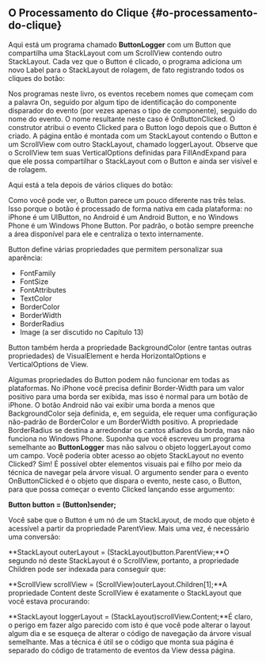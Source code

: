 ## O Processamento do Clique {#o-processamento-do-clique}

Aqui está um programa chamado **ButtonLogger** com um Button que compartilha uma StackLayout com um ScrollView contendo outro StackLayout. Cada vez que o Button é clicado, o programa adiciona um novo Label para o StackLayout de rolagem, de fato registrando todos os cliques do botão:

Nos programas neste livro, os eventos recebem nomes que começam com a palavra On, seguido por algum tipo de identificação do componente disparador do evento (por vezes apenas o tipo de componente), seguido do nome do evento. O nome resultante neste caso é OnButtonClicked. O construtor atribui o evento Clicked para o Button logo depois que o Button é criado. A página então é montada com um StackLayout contendo o Button e um ScrollView com outro StackLayout, chamado loggerLayout. Observe que o ScrollView tem suas VerticalOptions definidas para FillAndExpand para que ele possa compartilhar o StackLayout com o Button e ainda ser visível e de rolagem.

Aqui está a tela depois de vários cliques do botão:

Como você pode ver, o Button parece um pouco diferente nas três telas. Isso porque o botão é processado de forma nativa em cada plataforma: no iPhone é um UIButton, no Android é um Android Button, e no Windows Phone é um Windows Phone Button. Por padrão, o botão sempre preenche a área disponível para ele e centraliza o texto internamente.

Button define várias propriedades que permitem personalizar sua aparência:

*   FontFamily
*   FontSize
*   FontAttributes
*   TextColor
*   BorderColor
*   BorderWidth
*   BorderRadius
*   Image (a ser discutido no Capítulo 13)

Button também herda a propriedade BackgroundColor (entre tantas outras propriedades) de VisualElement e herda HorizontalOptions e VerticalOptions de View.

Algumas propriedades do Button podem não funcionar em todas as plataformas. No iPhone você precisa definir Border-Width para um valor positivo para uma borda ser exibida, mas isso é normal para um botão de iPhone. O botão Android não vai exibir uma borda a menos que BackgroundColor seja definida, e, em seguida, ele requer uma configuração não-padrão de BorderColor e um BorderWidth positivo. A propriedade BorderRadius se destina a arredondar os cantos afiados da borda, mas não funciona no Windows Phone. Suponha que você escreveu um programa semelhante ao **ButtonLogger** mas não salvou o objeto loggerLayout como um campo. Você poderia obter acesso ao objeto StackLayout no evento Clicked? Sim! É possível obter elementos visuais pai e filho por meio da técnica de navegar pela árvore visual. O argumento sender para o evento OnButtonClicked é o objeto que dispara o evento, neste caso, o Button, para que possa começar o evento Clicked lançando esse argumento:

**Button button = (Button)sender;**

Você sabe que o Button é um nó de um StackLayout, de modo que objeto é acessível a partir da propriedade ParentView. Mais uma vez, é necessário uma conversão:

**StackLayout outerLayout = (StackLayout)button.ParentView;**O segundo nó deste StackLayout é o ScrollView, portanto, a propriedade Children pode ser indexada para conseguir que:

**ScrollView scrollView = (ScrollView)outerLayout.Children[1];**A propriedade Content deste ScrollView é exatamente o StackLayout que você estava procurando:

**StackLayout loggerLayout = (StackLayout)scrollView.Content;**É claro, o perigo em fazer algo parecido com isto é que você pode alterar o layout algum dia e se esqueça de alterar o código de navegação da árvore visual semelhante. Mas a técnica é útil se o código que monta sua página é separado do código de tratamento de eventos da View dessa página.